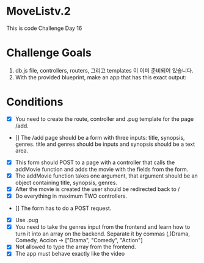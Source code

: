 # MoveListv.2

This is code Challenge Day 16

# Challenge Goals

1. db.js file, controllers, routers, 그리고 templates 이 이미 준비되어 있습니다.
2. With the provided blueprint, make an app that has this exact output:

# Conditions

- [x] You need to create the route, controller and .pug template for the page /add.
- [] The /add page should be a form with three inputs: title, synopsis, genres. title and genres should be inputs and synopsis should be a text area.
- [x] This form should POST to a page with a controller that calls the addMovie function and adds the movie with the fields from the form.
- [x] The addMovie function takes one argument, that argument should be an object containing title, synopsis, genres.
- [x] After the movie is created the user should be redirected back to /
- [x] Do everything in maximum TWO controllers.
- [] The form has to do a POST request.
- [x] Use .pug
- [x] You need to take the genres input from the frontend and learn how to turn it into an array on the backend. Separate it by commas (,)Drama, Comedy, Accion -> ["Drama", "Comedy", "Action"]
- [x] Not allowed to type the array from the frontend.
- [x] The app must behave exactly like the video
